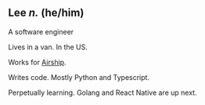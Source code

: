 ## Lee _n._ (he/him)

A software engineer

Lives in a van. In the US.

Works for [Airship](https://www.airship.com/).

Writes code. Mostly Python and Typescript.

Perpetually learning. Golang and React Native are up next.
